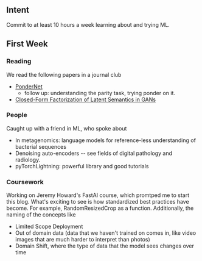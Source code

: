 ## Intent
Commit to at least 10 hours a week learning about and trying ML. 





## First Week

### Reading
We read the following papers in a journal club
* [PonderNet](https://deepmind.com/research/publications/2021/Ponder-Net)
  * follow up: understanding the parity task, trying ponder on it. 
* [Closed-Form Factorization of Latent Semantics in GANs](https://arxiv.org/pdf/2007.06600.pdf)


### People
Caught up with a friend in ML, who spoke about
* In metagenomics: language models for reference-less understanding of bacterial sequences
* Denoising auto-encoders -- see fields of digital pathology and radiology. 
* pyTorchLightning: powerful library and good tutorials

### Coursework
Working on Jeremy Howard's FastAI course, which promtped me to start this blog. What's exciting to see is how standardized best practices have become. For example, RandomResizedCrop as a function. Additionally, the naming of the concepts like
* Limited Scope Deployment
* Out of domain data (data that we haven't trained on comes in, like video images that are much harder to interpret than photos)
* Domain Shift, where the type of data that the model sees changes over time
